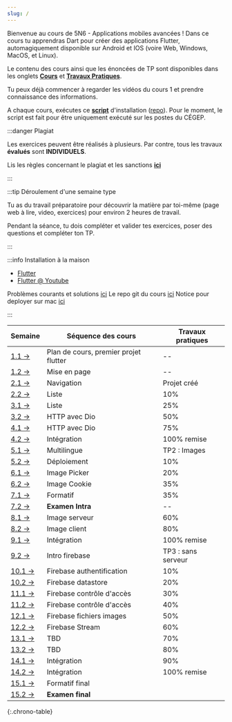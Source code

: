 ```yaml
---
slug: /
---
```


<Row>

<Column>


Bienvenue au cours de 5N6 - Applications mobiles avancées ! Dans ce cours tu apprendras Dart pour créer des applications Flutter, automagiquement disponible sur Android et IOS (voire Web, Windows, MacOS, et Linux).

Le contenu des cours ainsi que les énoncées de TP sont disponibles dans les onglets **[Cours](cours/intro)** et **[Travaux Pratiques](tp/tp1)**.

Tu peux déjà commencer à regarder les vidéos du cours 1 et prendre connaissance des informations.

A chaque cours, exécutes ce **[script](https://raw.githubusercontent.com/departement-info-cem/scripts-mobile/main/installation-mobile.ps1)** d'installation ([repo](https://github.com/departement-info-cem/scripts-mobile)). Pour le moment, le script est fait pour être uniquement exécuté sur les postes du CÉGEP.


</Column>

<Column>


:::danger Plagiat

Les exercices peuvent être réalisés à plusieurs. Par contre, tous les travaux **évalués** sont **INDIVIDUELS**.

Lis les règles concernant le plagiat et les sanctions **[ici](https://info.cegepmontpetit.ca/plagiat)**

:::

:::tip Déroulement d'une semaine type

Tu as du travail préparatoire pour découvrir la matière par toi-même (page web à lire, video, exercices) pour environ 2 heures de travail.

Pendant la séance, tu dois compléter et valider tes exercices, poser des questions et compléter ton TP.

:::

:::info Installation à la maison
- [Flutter](https://flutter.dev/)
- [Flutter @ Youtube](https://www.youtube.com/c/flutterdev/videos)

Problèmes courants et solutions [ici](solutions)
Le repo git du cours [ici](https://github.com/departement-info-cem/5N6-mobile-2)
Notice pour deployer sur mac [ici](mac)

:::


</Column>

</Row>
<style>

.markdown-table td {
    padding: 1px;
}

</style>

| Semaine                                   | Séquence des cours                    | Travaux pratiques  |
|-------------------------------------------|---------------------------------------|--------------------|
| [1.1 →](cours/intro)                      | Plan de cours, premier projet flutter | --                 |
| [1.2 →](cours/layout)                     | Mise en page                          | --                 |
| [2.1 →](cours/navigation)                 | Navigation                            | Projet créé        |
| [2.2 →](cours/liste)                      | Liste                                 | 10%                |
| [3.1 →](cours/liste)                      | Liste                                 | 25%                |
| [3.2 →](cours/dio)                        | HTTP avec Dio                         | 50%                |
| [4.1 →](cours/dio)                        | HTTP avec Dio                         | 75%                |
| [4.2 →](cours/integration)                | Intégration                           | 100% remise        |
| [5.1 →](cours/multilingue)                | Multilingue                           | TP2 : Images       |
| [5.2 →](cours/deploiement)                | Déploiement                           | 10%                |
| [6.1 →](cours/image-picker)               | Image Picker                          | 20%                |
| [6.2 →](cours/image-cookie)               | Image Cookie                          | 35%                |
| [7.1 →](cours/formatif-intra)             | Formatif                              | 35%                |
| [7.2 →](cours/examen)                     | **Examen Intra**                      | --                 |
| [8.1 →](cours/image-serveur)              | Image serveur                         | 60%                |
| [8.2 →](cours/image-client)               | Image client                          | 80%                |
| [9.1 →](cours/integration)                | Intégration                           | 100% remise        |
| [9.2 →](cours/firebase-intro)             | Intro firebase                        | TP3 : sans serveur |
| [10.1 →](cours/firebase-authentification) | Firebase authentification             | 10%                |
| [10.2 →](cours/firebase-datastore)        | Firebase datastore                    | 20%                |
| [11.1 →](cours/firebase-access-control) | Firebase contrôle d'accès             | 30%                |
| [11.2 →](cours/firebase-access-control) | Firebase contrôle d'accès             | 40%                |
| [12.1 →](cours/firebase-storage)        | Firebase fichiers images              | 50%                |
| [12.2 →](cours/firebase-stream)         | Firebase Stream                       | 60%                |
| [13.1 →](cours/intro)                   | TBD                                   | 70%                |
| [13.2 →](cours/intro)                   | TBD                                   | 80%                |
| [14.1 →](cours/integration)             | Intégration                           | 90%                |
| [14.2 →](cours/integration)             | Intégration                           | 100% remise        |
| [15.1 →](cours/formatif-final)          | Formatif final                        |                    |
| [15.2 →](cours/examen)                  | **Examen final**                      |                    |
{:.chrono-table}



